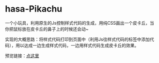 # hasa-Pikachu

一个小玩具，利用原生的Js控制样式代码的生成，用纯CSS画出一个皮卡丘，当你把鼠标放在皮卡丘的鼻子上的时候还会动~

实现的大概思路：将样式代码打印到页面中（利用Js往样式代码的标签中添加代码），用以达成一边生成样式代码，一边用样式代码生成皮卡丘的效果。

预览链接：[点这里](https://meakle.github.io/hasa-Pikachu/src/)
